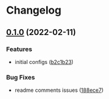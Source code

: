 # Changelog

## [0.1.0](https://github.com/V-ed/eslint-config/compare/eslint-config-v0.0.1...eslint-config-v0.1.0) (2022-02-11)


### Features

* initial configs ([b2c1b23](https://github.com/V-ed/eslint-config/commit/b2c1b23a9b7657362cbee7c7d5c3c7cbfa0f9901))


### Bug Fixes

* readme comments issues ([188ece7](https://github.com/V-ed/eslint-config/commit/188ece73c8b723853a95fa400b76c288b47f32ed))
